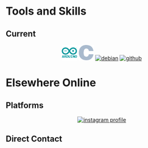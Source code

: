<!-- README v 0.2.7 -->

<!-- header graphic -->

# Tools and Skills
## Current
<p align="center"> 
<a href="https://www.arduino.cc/" target="_blank"> <img src="https://github.com/devicons/devicon/blob/master/icons/arduino/arduino-original-wordmark.svg" alt="arduino" width="40" height="40"/></a> <a href="https://www.cprogramming.com/" target="_blank"> <img src="https://github.com/devicons/devicon/blob/master/icons/c/c-original.svg" alt="c" width="40" height="40"/></a>  <a href="https://www.debian.org/" target="_blank"> <img src="https://upload.wikimedia.org/wikipedia/commons/thumb/6/66/Openlogo-debianV2.svg/250px-Openlogo-debianV2.svg.png" alt="debian" width="32" height="40"/></a> <a href="https://www.github.com" target="_blank"> <img src="https://upload.wikimedia.org/wikipedia/commons/thumb/a/ae/Github-desktop-logo-symbol.svg/128px-Github-desktop-logo-symbol.svg.png" alt="github" width="40" height="40"/></a>

# Elsewhere Online
## Platforms
<p align="center">
<a href="https://www.instagram.com/seanmichaelstarr" target="instagram profile"> <img src="https://upload.wikimedia.org/wikipedia/commons/thumb/a/a5/Instagram_icon.png/250px-Instagram_icon.png" alt="instagram profile" width="40" height="40"/></a> </p>

## Direct Contact
<!-- email -->
<!-- # Autodidact Credentials
## Tech Related
## Non Tech Related
# More Info -->
<!-- links to tipjar etc --->
